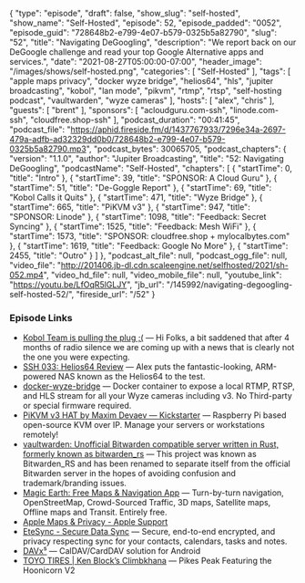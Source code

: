 {
  "type": "episode",
  "draft": false,
  "show_slug": "self-hosted",
  "show_name": "Self-Hosted",
  "episode": 52,
  "episode_padded": "0052",
  "episode_guid": "728648b2-e799-4e07-b579-0325b5a82790",
  "slug": "52",
  "title": "Navigating DeGoogling",
  "description": "We report back on our DeGoogle challenge and read your top Google Alternative apps and services.",
  "date": "2021-08-27T05:00:00-07:00",
  "header_image": "/images/shows/self-hosted.png",
  "categories": [
    "Self-Hosted"
  ],
  "tags": [
    "apple maps privacy",
    "docker wyze bridge",
    "helios64",
    "hls",
    "jupiter broadcasting",
    "kobol",
    "lan mode",
    "pikvm",
    "rtmp",
    "rtsp",
    "self-hosting podcast",
    "vaultwarden",
    "wyze cameras"
  ],
  "hosts": [
    "alex",
    "chris"
  ],
  "guests": [
    "brent"
  ],
  "sponsors": [
    "acloudguru.com-ssh",
    "linode.com-ssh",
    "cloudfree.shop-ssh"
  ],
  "podcast_duration": "00:41:45",
  "podcast_file": "https://aphid.fireside.fm/d/1437767933/7296e34a-2697-479a-adfb-ad32329dd0b0/728648b2-e799-4e07-b579-0325b5a82790.mp3",
  "podcast_bytes": 30065705,
  "podcast_chapters": {
    "version": "1.1.0",
    "author": "Jupiter Broadcasting",
    "title": "52: Navigating DeGoogling",
    "podcastName": "Self-Hosted",
    "chapters": [
      {
        "startTime": 0,
        "title": "Intro"
      },
      {
        "startTime": 39,
        "title": "SPONSOR: A Cloud Guru"
      },
      {
        "startTime": 51,
        "title": "De-Goggle Report"
      },
      {
        "startTime": 69,
        "title": "Kobol Calls it Quits"
      },
      {
        "startTime": 471,
        "title": "Wyze Bridge"
      },
      {
        "startTime": 665,
        "title": "PiKVM v3"
      },
      {
        "startTime": 947,
        "title": "SPONSOR: Linode"
      },
      {
        "startTime": 1098,
        "title": "Feedback: Secret Syncing"
      },
      {
        "startTime": 1525,
        "title": "Feedback: Mesh WiFi"
      },
      {
        "startTime": 1573,
        "title": "SPONSOR: cloudfree.shop + mylocalbytes.com"
      },
      {
        "startTime": 1619,
        "title": "Feedback: Google No More"
      },
      {
        "startTime": 2455,
        "title": "Outro"
      }
    ]
  },
  "podcast_alt_file": null,
  "podcast_ogg_file": null,
  "video_file": "http://201406.jb-dl.cdn.scaleengine.net/selfhosted/2021/sh-052.mp4",
  "video_hd_file": null,
  "video_mobile_file": null,
  "youtube_link": "https://youtu.be/LfOqR5lGLJY",
  "jb_url": "/145992/navigating-degoogling-self-hosted-52/",
  "fireside_url": "/52"
}


### Episode Links

  * [Kobol Team is pulling the plug ;(](https://blog.kobol.io/2021/08/25/we-are-pulling-the-plug/ "Kobol Team is pulling the plug ;\(") — Hi Folks, a bit saddened that after 4 months of radio silence we are coming up with a news that is clearly not the one you were expecting.
  * [SSH 033: Helios64 Review](https://notes.jupiterbroadcasting.com/self-hosted/2020/episode-033/ "SSH 033: Helios64 Review") — Alex puts the fantastic-looking, ARM-powered NAS known as the Helios64 to the test.
  * [docker-wyze-bridge](https://github.com/mrlt8/docker-wyze-bridge "docker-wyze-bridge") — Docker container to expose a local RTMP, RTSP, and HLS stream for all your Wyze cameras including v3. No Third-party or special firmware required.
  * [PiKVM v3 HAT by Maxim Devaev — Kickstarter](https://www.kickstarter.com/projects/mdevaev/pikvm-v3-hat?ref=user_menu "PiKVM v3 HAT by Maxim Devaev — Kickstarter") — Raspberry Pi based open-source KVM over IP. Manage your servers or workstations remotely! 
  * [vaultwarden: Unofficial Bitwarden compatible server written in Rust, formerly known as bitwarden_rs](https://github.com/dani-garcia/vaultwarden "vaultwarden: Unofficial Bitwarden compatible server written in Rust, formerly known as bitwarden_rs") — This project was known as Bitwarden_RS and has been renamed to separate itself from the official Bitwarden server in the hopes of avoiding confusion and trademark/branding issues. 
  * [Magic Earth: Free Maps & Navigation App](https://www.magicearth.com/ "Magic Earth: Free Maps & Navigation App") — Turn-by-turn navigation, OpenStreetMap, Crowd-Sourced Traffic, 3D maps, Satellite maps, Offline maps and Transit. Entirely free.
  * [Apple Maps & Privacy - Apple Support](https://support.apple.com/en-us/HT212039 "Apple Maps & Privacy - Apple Support")
  * [EteSync - Secure Data Sync](https://www.etesync.com/ "EteSync - Secure Data Sync") — Secure, end-to-end encrypted, and privacy respecting sync for your contacts, calendars, tasks and notes.
  * [DAVx⁵](https://www.davx5.com/ "DAVx⁵") — CalDAV/CardDAV solution for Android 
  * [TOYO TIRES | Ken Block’s Climbkhana](https://www.youtube.com/watch?v=Hg6L_7qLIEQ "TOYO TIRES | Ken Block’s Climbkhana") — Pikes Peak Featuring the Hoonicorn V2


